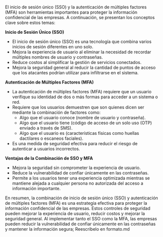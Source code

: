 El inicio de sesión único (SSO) y la autenticación de múltiples factores (MFA) son herramientas importantes para proteger la información confidencial de las empresas. A continuación, se presentan los conceptos clave sobre estos temas:

**Inicio de Sesión Único (SSO)**

*   El inicio de sesión único (SSO) es una tecnología que combina varios inicios de sesión diferentes en uno solo.
*   Mejora la experiencia de usuario al eliminar la necesidad de recordar múltiples nombres de usuario y contraseñas.
*   Reduce costos al simplificar la gestión de servicios conectados.
*   Mejora la seguridad general al reducir la cantidad de puntos de acceso que los atacantes podrían utilizar para infiltrarse en el sistema.

**Autenticación de Múltiples Factores (MFA)**

*   La autenticación de múltiples factores (MFA) requiere que un usuario verifique su identidad de dos o más formas para acceder a un sistema o red.
*   Requiere que los usuarios demuestren que son quienes dicen ser mediante la combinación de factores como:
    *   Algo que el usuario conoce (nombre de usuario y contraseña).
    *   Algo que el usuario tiene (código de acceso de un solo uso (OTP) enviado a través de SMS).
    *   Algo que el usuario es (características físicas como huellas dactilares o escaneos faciales).
*   Es una medida de seguridad efectiva para reducir el riesgo de autenticar a usuarios incorrectos.

**Ventajas de la Combinación de SSO y MFA**

*   Mejora la seguridad sin comprometer la experiencia de usuario.
*   Reduce la vulnerabilidad de confiar únicamente en las contraseñas.
*   Permite a los usuarios tener una experiencia optimizada mientras se mantiene alejada a cualquier persona no autorizada del acceso a información importante.

En resumen, la combinación de inicio de sesión único (SSO) y autenticación de múltiples factores (MFA) es una estrategia efectiva para proteger la información confidencial de las empresas. Estos controles de seguridad pueden mejorar la experiencia de usuario, reducir costos y mejorar la seguridad general. Al implementar tanto el SSO como la MFA, las empresas pueden reducir la vulnerabilidad de confiar únicamente en las contraseñas y mantener la información segura; Reescribelo en formato.md

